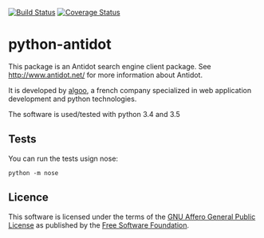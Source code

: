 [![Build Status](https://travis-ci.org/algoo/python-antidot.svg?branch=master)](https://travis-ci.org/algoo/python-antidot) [![Coverage Status](https://coveralls.io/repos/github/algoo/python-antidot/badge.svg?branch=master)](https://coveralls.io/github/algoo/python-antidot?branch=master)

# python-antidot

This package is an Antidot search engine client package. See http://www.antidot.net/ for more information about Antidot.

It is developed by [algoo](http://www.algoo.fr), a french company specialized in web application development and python technologies.

The software is used/tested with python 3.4 and 3.5

## Tests ##

You can run the tests usign nose:

```python -m nose```


## Licence ##

This software is licensed under the terms of the 
[GNU Affero General Public License](http://www.gnu.org/licenses/agpl.txt) as published by the [Free Software Foundation](http://www.fsf.org/).

